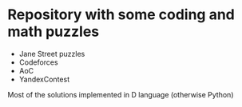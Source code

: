 # Repository with some coding and math puzzles

* Jane Street puzzles
* Codeforces
* AoC
* YandexContest

Most of the solutions implemented in D language (otherwise Python)
